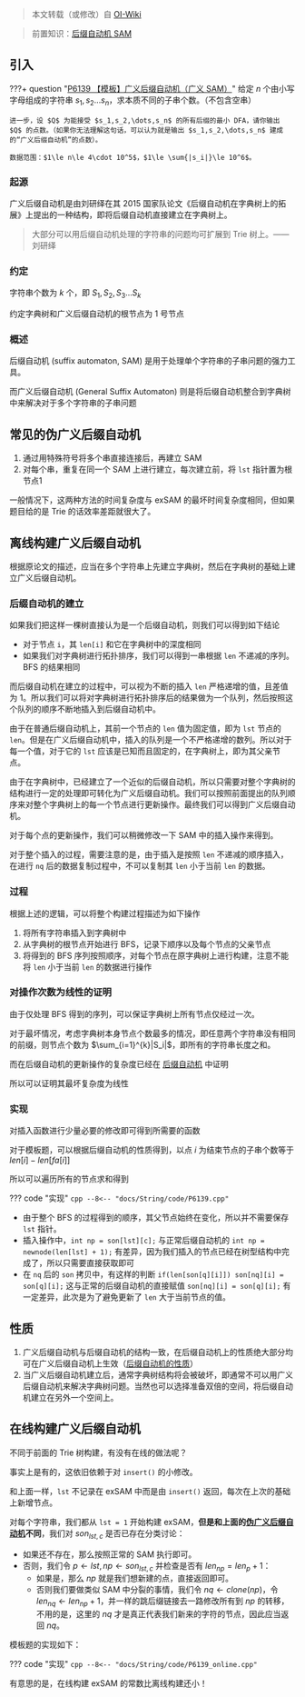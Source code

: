 > 本文转载（或修改）自 [OI-Wiki](https://oi-wiki.org/string/general-sam/)

> 前置知识：[后缀自动机 SAM](./后缀自动机.md)

## 引入

???+ question "[P6139 【模板】广义后缀自动机（广义 SAM）](https://www.luogu.com.cn/problem/P6139)"
    给定 $n$ 个由小写字母组成的字符串 $s_1,s_2\ldots s_n$，求本质不同的子串个数。（不包含空串）

    进一步，设 $Q$ 为能接受 $s_1,s_2,\dots,s_n$ 的所有后缀的最小 DFA，请你输出 $Q$ 的点数。（如果你无法理解这句话，可以认为就是输出 $s_1,s_2,\dots,s_n$ 建成的“广义后缀自动机”的点数）。

    数据范围：$1\le n\le 4\cdot 10^5$，$1\le \sum{|s_i|}\le 10^6$。

### 起源

广义后缀自动机是由刘研绎在其 2015 国家队论文《后缀自动机在字典树上的拓展》上提出的一种结构，即将后缀自动机直接建立在字典树上。

> 大部分可以用后缀自动机处理的字符串的问题均可扩展到 Trie 树上。——刘研绎

### 约定

字符串个数为 $k$ 个，即 $S_1, S_2, S_3 \dots S_k$

约定字典树和广义后缀自动机的根节点为 $1$ 号节点

### 概述

后缀自动机 (suffix automaton, SAM) 是用于处理单个字符串的子串问题的强力工具。

而广义后缀自动机 (General Suffix Automaton) 则是将后缀自动机整合到字典树中来解决对于多个字符串的子串问题

## 常见的伪广义后缀自动机

1.  通过用特殊符号将多个串直接连接后，再建立 SAM
2.  对每个串，重复在同一个 SAM 上进行建立，每次建立前，将 `lst` 指针置为根节点$1$

一般情况下，这两种方法的时间复杂度与 exSAM 的最坏时间复杂度相同，但如果题目给的是 Trie 的话效率差距就很大了。

## 离线构建广义后缀自动机

根据原论文的描述，应当在多个字符串上先建立字典树，然后在字典树的基础上建立广义后缀自动机。

### 后缀自动机的建立

如果我们把这样一棵树直接认为是一个后缀自动机，则我们可以得到如下结论

-   对于节点 `i`，其 `len[i]` 和它在字典树中的深度相同
-   如果我们对字典树进行拓扑排序，我们可以得到一串根据 `len` 不递减的序列。BFS 的结果相同

而后缀自动机在建立的过程中，可以视为不断的插入 `len` 严格递增的值，且差值为 $1$。所以我们可以将对字典树进行拓扑排序后的结果做为一个队列，然后按照这个队列的顺序不断地插入到后缀自动机中。

由于在普通后缀自动机上，其前一个节点的 `len` 值为固定值，即为 `lst` 节点的 `len`。但是在广义后缀自动机中，插入的队列是一个不严格递增的数列。所以对于每一个值，对于它的 `lst` 应该是已知而且固定的，在字典树上，即为其父亲节点。

由于在字典树中，已经建立了一个近似的后缀自动机，所以只需要对整个字典树的结构进行一定的处理即可转化为广义后缀自动机。我们可以按照前面提出的队列顺序来对整个字典树上的每一个节点进行更新操作。最终我们可以得到广义后缀自动机。

对于每个点的更新操作，我们可以稍微修改一下 SAM 中的插入操作来得到。

对于整个插入的过程，需要注意的是，由于插入是按照 `len` 不递减的顺序插入，在进行 `nq` 后的数据复制过程中，不可以复制其 `len` 小于当前 `len` 的数据。

### 过程

根据上述的逻辑，可以将整个构建过程描述为如下操作

1.  将所有字符串插入到字典树中
2.  从字典树的根节点开始进行 BFS，记录下顺序以及每个节点的父亲节点
3.  将得到的 BFS 序列按照顺序，对每个节点在原字典树上进行构建，注意不能将 `len` 小于当前 `len` 的数据进行操作

### 对操作次数为线性的证明

由于仅处理 BFS 得到的序列，可以保证字典树上所有节点仅经过一次。

对于最坏情况，考虑字典树本身节点个数最多的情况，即任意两个字符串没有相同的前缀，则节点个数为 $\sum_{i=1}^{k}|S_i|$，即所有的字符串长度之和。

而在后缀自动机的更新操作的复杂度已经在 [后缀自动机](./后缀自动机.md#时间复杂度) 中证明

所以可以证明其最坏复杂度为线性

### 实现

对插入函数进行少量必要的修改即可得到所需要的函数

对于模板题，可以根据后缀自动机的性质得到，以点 $i$ 为结束节点的子串个数等于 $len[i] - len[fa[i]]$

所以可以遍历所有的节点求和得到

??? code "实现"
    ```cpp
    --8<-- "docs/String/code/P6139.cpp"
    ```

-   由于整个 BFS 的过程得到的顺序，其父节点始终在变化，所以并不需要保存 `lst` 指针。
-   插入操作中，`int np = son[lst][c];` 与正常后缀自动机的 `int np = newnode(len[lst] + 1);` 有差异，因为我们插入的节点已经在树型结构中完成了，所以只需要直接获取即可
-   在 `nq` 后的 `son` 拷贝中，有这样的判断 `if(len[son[q][i]]) son[nq][i] = son[q][i];` 这与正常的后缀自动机的直接赋值 `son[nq][i] = son[q][i];` 有一定差异，此次是为了避免更新了 `len` 大于当前节点的值。

## 性质

1.  广义后缀自动机与后缀自动机的结构一致，在后缀自动机上的性质绝大部分均可在广义后缀自动机上生效（[后缀自动机的性质](./后缀自动机.md#后缀自动机的一些性质)）
2.  当广义后缀自动机建立后，通常字典树结构将会被破坏，即通常不可以用广义后缀自动机来解决字典树问题。当然也可以选择准备双倍的空间，将后缀自动机建立在另外一个空间上。

## 在线构建广义后缀自动机

不同于前面的 Trie 树构建，有没有在线的做法呢？

事实上是有的，这依旧依赖于对 `insert()` 的小修改。

和上面一样，`lst` 不记录在 exSAM 中而是由 `insert()` 返回，每次在上次的基础上新增节点。

对每个字符串，我们都从 `lst = 1` 开始构建 exSAM，**但是和上面的[伪广义后缀自动机](#常见的伪广义后缀自动机)不同**，我们对 $son_{lst, c}$ 是否已存在分类讨论：

- 如果还不存在，那么按照正常的 SAM 执行即可。
- 否则，我们令 $p \leftarrow lst, np \leftarrow son_{lst, c}$ 并检查是否有 $len_{np} = len_{p} + 1$：
    + 如果是，那么 $np$ 就是我们想新建的点，直接返回即可。
    + 否则我们要做类似 SAM 中分裂的事情，我们令 $nq \leftarrow clone(np)$，令 $len_{nq} \leftarrow len_{np} + 1$，并一样的跳后缀链接去一路修改所有到 $np$ 的转移，不用的是，这里的 $nq$ 才是真正代表我们新来的字符的节点，因此应当返回 $nq$。

模板题的实现如下：

??? code "实现"
    ```cpp
    --8<-- "docs/String/code/P6139_online.cpp"
    ```

有意思的是，在线构建 exSAM 的常数比离线构建还小！